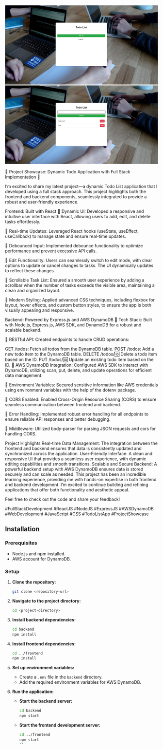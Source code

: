 ![Homepage View](./screenshots/ss1.png)
![Add Todo Form](./screenshots/ss2.png)

🚀 Project Showcase: Dynamic Todo Application with Full Stack Implementation 🚀

I’m excited to share my latest project—a dynamic Todo List application that I developed using a full stack approach. This project highlights both the frontend and backend components, seamlessly integrated to provide a robust and user-friendly experience.

Frontend: Built with React
🔹 Dynamic UI: Developed a responsive and intuitive user interface with React, allowing users to add, edit, and delete tasks effortlessly.

🔹 Real-time Updates: Leveraged React hooks (useState, useEffect, useCallback) to manage state and ensure real-time updates.

🔹 Debounced Input: Implemented debounce functionality to optimize performance and prevent excessive API calls.

🔹 Edit Functionality: Users can seamlessly switch to edit mode, with clear options to update or cancel changes to tasks. The UI dynamically updates to reflect these changes.

🔹 Scrollable Task List: Ensured a smooth user experience by adding a scrollbar when the number of tasks exceeds the visible area, maintaining a clean and organized layout.

🔹 Modern Styling: Applied advanced CSS techniques, including flexbox for layout, hover effects, and custom button styles, to ensure the app is both visually appealing and responsive.

Backend: Powered by Express.js and AWS DynamoDB
🔹 Tech Stack: Built with Node.js, Express.js, AWS SDK, and DynamoDB for a robust and scalable backend.

🔹 RESTful API: Created endpoints to handle CRUD operations:

GET /todos: Fetch all todos from the DynamoDB table.
POST /todos: Add a new todo item to the DynamoDB table.
DELETE /todos/:id: Delete a todo item based on the ID.
PUT /todos/:id: Update an existing todo item based on the ID.
🔹 AWS DynamoDB Integration: Configured AWS SDK to interact with DynamoDB, utilizing scan, put, delete, and update operations for efficient data management.

🔹 Environment Variables: Secured sensitive information like AWS credentials using environment variables with the help of the dotenv package.

🔹 CORS Enabled: Enabled Cross-Origin Resource Sharing (CORS) to ensure seamless communication between frontend and backend.

🔹 Error Handling: Implemented robust error handling for all endpoints to ensure reliable API responses and better debugging.

🔹 Middleware: Utilized body-parser for parsing JSON requests and cors for handling CORS.

Project Highlights
Real-time Data Management: The integration between the frontend and backend ensures that data is consistently updated and synchronized across the application.
User-Friendly Interface: A clean and responsive UI that provides a seamless user experience, with dynamic editing capabilities and smooth transitions.
Scalable and Secure Backend: A powerful backend setup with AWS DynamoDB ensures data is stored securely and can scale as needed.
This project has been an incredible learning experience, providing me with hands-on expertise in both frontend and backend development. I’m excited to continue building and refining applications that offer both functionality and aesthetic appeal.

Feel free to check out the code and share your feedback!

#FullStackDevelopment #ReactJS #NodeJS #ExpressJS #AWSDynamoDB #WebDevelopment #JavaScript #CSS #TodoListApp #ProjectShowcase

## Installation

### Prerequisites

- Node.js and npm installed.
- AWS account for DynamoDB.

### Setup

1. **Clone the repository:**

    ```bash
    git clone <repository-url>
    ```

2. **Navigate to the project directory:**

    ```bash
    cd <project-directory>
    ```

3. **Install backend dependencies:**

    ```bash
    cd backend
    npm install
    ```

4. **Install frontend dependencies:**

    ```bash
    cd ../frontend
    npm install
    ```

5. **Set up environment variables:**

    - Create a `.env` file in the `backend` directory.
    - Add the required environment variables for AWS DynamoDB.

6. **Run the application:**

    - **Start the backend server:**

        ```bash
        cd backend
        npm start
        ```

    - **Start the frontend development server:**

        ```bash
        cd ../frontend
        npm start
        ``
